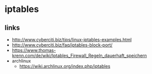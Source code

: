 # iptables #

## links ##
* http://www.cyberciti.biz/tips/linux-iptables-examples.html
* http://www.cyberciti.biz/faq/iptables-block-port/
* https://www.thomas-krenn.com/de/wiki/Iptables_Firewall_Regeln_dauerhaft_speichern
* archlinux
	* https://wiki.archlinux.org/index.php/iptables

